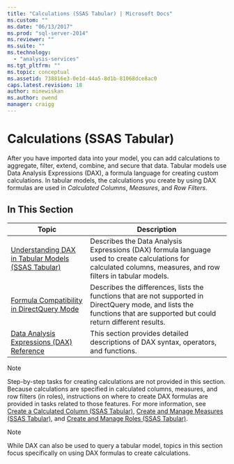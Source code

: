```yaml
---
title: "Calculations (SSAS Tabular) | Microsoft Docs"
ms.custom: ""
ms.date: "06/13/2017"
ms.prod: "sql-server-2014"
ms.reviewer: ""
ms.suite: ""
ms.technology: 
  - "analysis-services"
ms.tgt_pltfrm: ""
ms.topic: conceptual
ms.assetid: 738816e3-0e1d-44a5-8d1b-81068dce8ac0
caps.latest.revision: 18
author: minewiskan
ms.author: owend
manager: craigg
---
```

# Calculations (SSAS Tabular)
  After you have imported data into your model, you can add calculations to aggregate, filter, extend, combine, and secure that data. Tabular models use Data Analysis Expressions (DAX), a formula language for creating custom calculations. In tabular models, the calculations you create by using DAX formulas are used in *Calculated Columns*, *Measures*, and *Row Filters*.  
  
## In This Section  
  
|Topic|Description|  
|-----------|-----------------|  
|[Understanding DAX in Tabular Models &#40;SSAS Tabular&#41;](understanding-dax-in-tabular-models-ssas-tabular.md)|Describes the Data Analysis Expressions (DAX) formula language used to create calculations for calculated columns, measures, and row filters in tabular models.|  
|[Formula Compatibility in DirectQuery Mode](../dax-formula-compatibility-in-directquery-mode-ssas-2014.md)|Describes the differences, lists the functions that are not supported in DirectQuery mode, and lists the functions that are supported but could return different results.|  
|[Data Analysis Expressions &#40;DAX&#41; Reference](https://msdn.microsoft.com/library/gg413422(v=sql.120).aspx)|This section provides detailed descriptions of DAX syntax, operators, and functions.|  
  
> [!NOTE]  
>  Step-by-step tasks for creating calculations are not provided in this section. Because calculations are specified in calculated columns, measures, and row filters (in roles), instructions on where to create DAX formulas are provided in tasks related to those features. For more information, see [Create a Calculated Column &#40;SSAS Tabular&#41;](ssas-calculated-columns-create-a-calculated-column.md), [Create and Manage Measures &#40;SSAS Tabular&#41;](measures-ssas-tabular.md), and [Create and Manage Roles &#40;SSAS Tabular&#41;](roles-ssas-tabular.md).  
  
> [!NOTE]  
>  While DAX can also be used to query a tabular model, topics in this section focus specifically on using DAX formulas to create calculations.  
  
  
